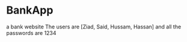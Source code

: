 # BankApp
 a bank website
 The users are [Ziad, Said, Hussam, Hassan] and all the passwords are 1234
